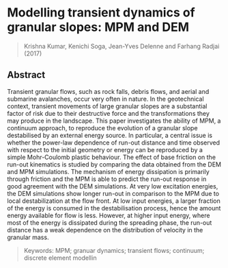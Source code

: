 # Modelling transient dynamics of granular slopes: MPM and DEM
> Krishna Kumar, Kenichi Soga, Jean-Yves Delenne and Farhang Radjai (2017)

## Abstract

Transient granular flows, such as rock falls, debris flows, and aerial and submarine avalanches, occur very often in nature. In the
geotechnical context, transient movements of large granular slopes are a substantial factor of risk due to their destructive force
and the transformations they may produce in the landscape. This paper investigates the ability of MPM, a continuum approach,
to reproduce the evolution of a granular slope destabilised by an external energy source. In particular, a central issue is whether
the power-law dependence of run-out distance and time observed with respect to the initial geometry or energy can be reproduced
by a simple Mohr-Coulomb plastic behaviour. The effect of base friction on the run-out kinematics is studied by comparing the
data obtained from the DEM and MPM simulations. The mechanism of energy dissipation is primarily through friction and the
MPM is able to predict the run-out response in good agreement with the DEM simulations. At very low excitation energies, the
DEM simulations show longer run-out in comparison to the MPM due to local destabilization at the flow front. At low input
energies, a larger fraction of the energy is consumed in the destabilisation process, hence the amount energy available for flow is
less. However, at higher input energy, where most of the energy is dissipated during the spreading phase, the run-out distance has
a weak dependence on the distribution of velocity in the granular mass.

> Keywords: MPM; granuar dynamics; transient flows; continuum; discrete element modellin
